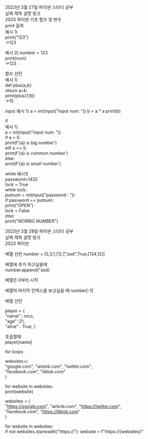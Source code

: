 2023년 3월 27일 파이썬 스터디 공부  
날짜	제목	설명	링크  
2023	파이썬 기초	함수 및 변수  	
print 출력  
예시 1)  
print("123")  
->123  
  
예시 2) number = 123  
print(num)  
->123  
  
함수 선언  
예시 1)  
def plus(a,b):  
return a+b  
print(plus(7,8))  
->15  
  
input 
예시 1) 
a = int(input("input num: ")) 
b = a * a 
print(b)  
    
if    
예시 1)   
a = int(input("input num: "))   
if a > 5:   
print(f'{a} is big number')   
elif a == 5:    
print(f'{a} is common number')    
else:   
print(f'{a} is small number')   
    
while 예시1)        
password=1432       
lock = True   
while lock:   
putnum = int(input("password : "))    
if password == putnum:    
print("OPEN")   
lock = False    
else:   
print("WORNG NUMBER")   
  
2023년 3월 28일 파이썬 스터디 공부  
날짜	제목	설명	링크  
2023	파이썬  

배열 선언 
number = [5,3,1,7,5,7,"asd",True,[134,12]]  
  
배열에 추가 하고싶을때  
number.append("asd) 
  
배열은 0부터 시작  

배열의 마지막 인덱스를 보고싶을 때 
number[-1]  
  
배열 선언 
  
player = {  
  "name" : nico,  
  "age" :21,  
  "alive" : True, 
} 

호출할때  
player[name]  
 	  
for loops 
    
websites=(  
"google.com", 
"airbnb.com", 
"twitter.com",  
"facebook.com", 
"tiktok.com"  
) 
  
for website in websites:  
print(website)  
  
  
  
websites = (  
"https://google.com", 
"airbnb.com", 
"https://twitter.com",  
"facebook.com", 
"https://tiktok.com"  
) 
  
for website in websites:  
if not websites.startswith("https://"): 
website = f"https://{websites}" 
  
  
  
